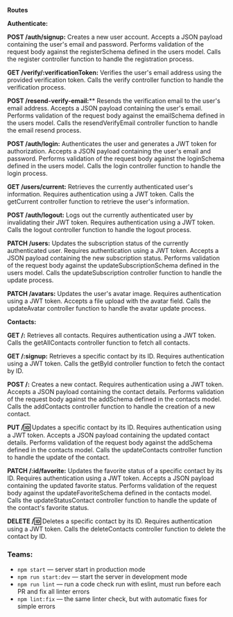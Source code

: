 **Routes<br>**

**Authenticate:<br>**

**POST /auth/signup:** Creates a new user account. Accepts a JSON payload containing the user's email and password. Performs validation of the request body against the registerSchema defined in the users model. Calls the register controller function to handle the registration process.

**GET /verify/:verificationToken:** Verifies the user's email address using the provided verification token. Calls the verify controller function to handle the verification process.

**POST /resend-verify-email:**** Resends the verification email to the user's email address. Accepts a JSON payload containing the user's email. Performs validation of the request body against the emailSchema defined in the users model. Calls the resendVerifyEmail controller function to handle the email resend process.

**POST /auth/login:** Authenticates the user and generates a JWT token for authorization. Accepts a JSON payload containing the user's email and password. Performs validation of the request body against the loginSchema defined in the users model. Calls the login controller function to handle the login process.

**GET /users/current:** Retrieves the currently authenticated user's information. Requires authentication using a JWT token. Calls the getCurrent controller function to retrieve the user's information.

**POST /auth/logout:** Logs out the currently authenticated user by invalidating their JWT token. Requires authentication using a JWT token. Calls the logout controller function to handle the logout process.

**PATCH /users:** Updates the subscription status of the currently authenticated user. Requires authentication using a JWT token. Accepts a JSON payload containing the new subscription status. Performs validation of the request body against the updateSubscriptionSchema defined in the users model. Calls the updateSubscription controller function to handle the update process.

**PATCH /avatars:** Updates the user's avatar image. Requires authentication using a JWT token. Accepts a file upload with the avatar field. Calls the updateAvatar controller function to handle the avatar update process.

**Contacts:<br>**

**GET /:** Retrieves all contacts. Requires authentication using a JWT token. Calls the getAllContacts controller function to fetch all contacts.

**GET /:signup:** Retrieves a specific contact by its ID. Requires authentication using a JWT token. Calls the getById controller function to fetch the contact by ID.

**POST /:** Creates a new contact. Requires authentication using a JWT token. Accepts a JSON payload containing the contact details. Performs validation of the request body against the addSchema defined in the contacts model. Calls the addContacts controller function to handle the creation of a new contact.

**PUT /:id:** Updates a specific contact by its ID. Requires authentication using a JWT token. Accepts a JSON payload containing the updated contact details. Performs validation of the request body against the addSchema defined in the contacts model. Calls the updateContacts controller function to handle the update of the contact.

**PATCH /:id/favorite:** Updates the favorite status of a specific contact by its ID. Requires authentication using a JWT token. Accepts a JSON payload containing the updated favorite status. Performs validation of the request body against the updateFavoriteSchema defined in the contacts model. Calls the updateStatusContact controller function to handle the update of the contact's favorite status.

**DELETE /:id:** Deletes a specific contact by its ID. Requires authentication using a JWT token. Calls the deleteContacts controller function to delete the contact by ID.

### Teams:

- `npm start` &mdash; server start in production mode
- `npm run start:dev` &mdash; start the server in development mode
- `npm run lint` &mdash; run a code check run with eslint, must run before each PR and fix all linter errors
- `npm lint:fix` &mdash; the same linter check, but with automatic fixes for simple errors

